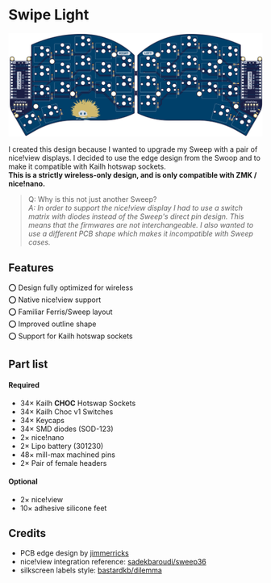 # Swipe Light

![PCB Preview](./gallery/main/front.png)

I created this design because I wanted to upgrade my Sweep with a pair of nice!view displays. I decided to use the edge design from the Swoop and to make it compatible with Kailh hotswap sockets.  
**This is a strictly wireless-only design, and is only compatible with ZMK / nice!nano.**

> Q: Why is this not just another Sweep?  
*A: In order to support the nice!view display I had to use a switch matrix with diodes instead of the Sweep's direct pin design. This means that the firmwares are not interchangeable. I also wanted to use a different PCB shape which makes it incompatible with Sweep cases.*

## Features
⭕ Design fully optimized for wireless    
⭕ Native nice!view support  
⭕ Familiar Ferris/Sweep layout  
⭕ Improved outline shape  
⭕ Support for Kailh hotswap sockets  

## Part list
#### Required
- 34× Kailh **CHOC** Hotswap Sockets
- 34× Kailh Choc v1 Switches
- 34× Keycaps
- 34× SMD diodes (SOD-123)
- 2× nice!nano
- 2× Lipo battery (301230)
- 48× mill-max machined pins
- 2× Pair of female headers
#### Optional
- 2× nice!view
- 10× adhesive silicone feet

## Credits
- PCB edge design by [jimmerricks](https://github.com/jimmerricks)
- nice!view integration reference: [sadekbaroudi/sweep36](https://github.com/sadekbaroudi/sweep36)
- silkscreen labels style: [bastardkb/dilemma](https://github.com/Bastardkb/Dilemma)
